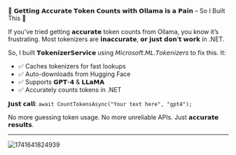 🔎 𝗚𝗲𝘁𝘁𝗶𝗻𝗴 𝗔𝗰𝗰𝘂𝗿𝗮𝘁𝗲 𝗧𝗼𝗸𝗲𝗻 𝗖𝗼𝘂𝗻𝘁𝘀 𝘄𝗶𝘁𝗵 𝗢𝗹𝗹𝗮𝗺𝗮 𝗶𝘀 𝗮 𝗣𝗮𝗶𝗻 – So I Built This 🚀 

If you've tried getting 𝗮𝗰𝗰𝘂𝗿𝗮𝘁𝗲 token counts from Ollama, you know it’s frustrating. Most tokenizers are 𝗶𝗻𝗮𝗰𝗰𝘂𝗿𝗮𝘁𝗲, 𝗼𝗿 𝗷𝘂𝘀𝘁 𝗱𝗼𝗻’𝘁 𝘄𝗼𝗿𝗸 in .NET.

So, I built 𝗧𝗼𝗸𝗲𝗻𝗶𝘇𝗲𝗿𝗦𝗲𝗿𝘃𝗶𝗰𝗲 using 𝘔𝘪𝘤𝘳𝘰𝘴𝘰𝘧𝘵.𝘔𝘓.𝘛𝘰𝘬𝘦𝘯𝘪𝘻𝘦𝘳𝘴 to fix this. It:
- ✅ Caches tokenizers for fast lookups 
- ✅ Auto-downloads from Hugging Face 
- ✅ Supports 𝗚𝗣𝗧-𝟰 & 𝗟𝗟𝗮𝗠𝗔
- ✅ Accurately counts tokens in .NET 

𝗝𝘂𝘀𝘁 𝗰𝗮𝗹𝗹: `await CountTokensAsync("Your text here", "gpt4");`

No more guessing token usage. No more unreliable APIs. Just 𝗮𝗰𝗰𝘂𝗿𝗮𝘁𝗲 𝗿𝗲𝘀𝘂𝗹𝘁𝘀. 

---

![1741641824939](https://github.com/user-attachments/assets/96c893cd-f41b-495a-a323-a3b10f295d77)
